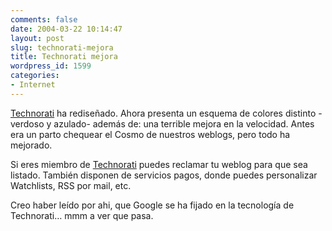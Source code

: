 ```yaml
---
comments: false
date: 2004-03-22 10:14:47
layout: post
slug: technorati-mejora
title: Technorati mejora
wordpress_id: 1599
categories:
- Internet
---
```


[Technorati](http://www.technorati.com) ha rediseñado. Ahora presenta un esquema de colores distinto -verdoso y azulado- además de: una terrible mejora en la velocidad. Antes era un parto chequear el Cosmo de nuestros weblogs, pero todo ha mejorado.





Si eres miembro de [Technorati](http://www.technorati.com) puedes reclamar tu weblog para que sea listado. También disponen de servicios pagos, donde puedes personalizar Watchlists, RSS por mail, etc.





Creo haber leído por ahi, que Google se ha fijado en la tecnología de Technorati… mmm a ver que pasa.




 
